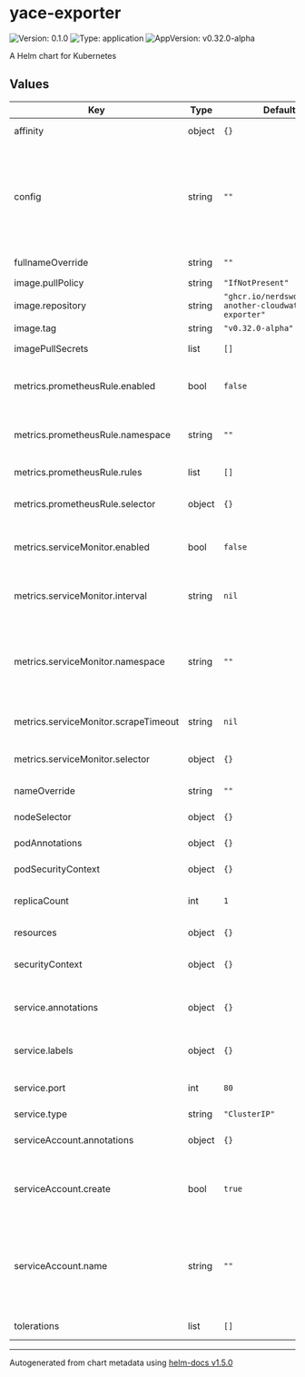 # yace-exporter

![Version: 0.1.0](https://img.shields.io/badge/Version-0.1.0-informational?style=flat-square) ![Type: application](https://img.shields.io/badge/Type-application-informational?style=flat-square) ![AppVersion: v0.32.0-alpha](https://img.shields.io/badge/AppVersion-v0.32.0--alpha-informational?style=flat-square)

A Helm chart for Kubernetes

## Values

| Key | Type | Default | Description |
|-----|------|---------|-------------|
| affinity | object | `{}` | Kubernetes pod affinity |
| config | string | `""` | YACE exporter configuration is rendered with `tpl` function, therefore you can use any Helm variables and/or templates here |
| fullnameOverride | string | `""` | Chart full name override |
| image.pullPolicy | string | `"IfNotPresent"` | Image pullpolicy |
| image.repository | string | `"ghcr.io/nerdswords/yet-another-cloudwatch-exporter"` | Image repository |
| image.tag | string | `"v0.32.0-alpha"` | Image tag |
| imagePullSecrets | list | `[]` | Image pull secrets |
| metrics.prometheusRule.enabled | bool | `false` | if true, creates a Prometheus Operator PrometheusRule |
| metrics.prometheusRule.namespace | string | `""` | Namespace for the PrometheusRule Resource |
| metrics.prometheusRule.rules | list | `[]` | Prometheus Rule definitions |
| metrics.prometheusRule.selector | object | `{}` | Prometheus instance selector labels |
| metrics.serviceMonitor.enabled | bool | `false` | if true, creates a Prometheus Operator ServiceMonitor |
| metrics.serviceMonitor.interval | string | `nil` | Interval at which metrics should be scraped. |
| metrics.serviceMonitor.namespace | string | `""` | Namespace for the ServiceMonitor Resource (defaults to the Release Namespace). |
| metrics.serviceMonitor.scrapeTimeout | string | `nil` | Timeout after which the scrape is ended  |
| metrics.serviceMonitor.selector | object | `{}` | Prometheus instance selector labels |
| nameOverride | string | `""` | Chart name override |
| nodeSelector | object | `{}` | Kubernetes node selector |
| podAnnotations | object | `{}` | Custom pod annotations |
| podSecurityContext | object | `{}` | Custom pod security context |
| replicaCount | int | `1` | Number of deployment replicas |
| resources | object | `{}` | Container resources |
| securityContext | object | `{}` | Custom container security context |
| service.annotations | object | `{}` | Additional annotations to add to the service  |
| service.labels | object | `{}` | Additional labels to add to the service |
| service.port | int | `80` | Port for kubernetes service |
| service.type | string | `"ClusterIP"` | Type of Service |
| serviceAccount.annotations | object | `{}` | Annotations to add to the service account |
| serviceAccount.create | bool | `true` | Specifies whether a service account should be created |
| serviceAccount.name | string | `""` | The name of the service account to use. If not set and create is true, a name is generated using the fullname template |
| tolerations | list | `[]` | Kubernetes tolerations |

----------------------------------------------
Autogenerated from chart metadata using [helm-docs v1.5.0](https://github.com/norwoodj/helm-docs/releases/v1.5.0)

